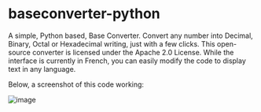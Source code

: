 # baseconverter-python
A simple, Python based, Base Converter. Convert any number into Decimal, Binary, Octal or Hexadecimal writing, just with a few clicks.
This open-source converter is licensed under the Apache 2.0 License. While the interface is currently in French, you can easily modify the code to display text in any language.

Below, a screenshot of this code working:

![image](https://github.com/alexelzx/baseconverter-python/assets/86853540/9034c46b-7aae-4526-bd25-1034da7c05c4)

